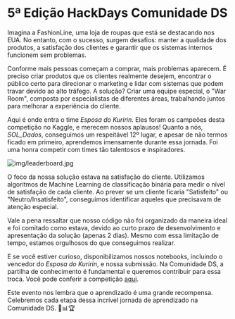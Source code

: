 # 5ª Edição HackDays Comunidade DS

Imagina a FashionLine, uma loja de roupas que está se destacando nos EUA. No entanto, com o sucesso, surgem desafios: manter a qualidade dos produtos, a satisfação dos clientes e garantir que os sistemas internos funcionem sem problemas.

Conforme mais pessoas começam a comprar, mais problemas aparecem. É preciso criar produtos que os clientes realmente desejem, encontrar o público certo para direcionar o marketing e lidar com sistemas que podem travar devido ao alto tráfego. A solução? Criar uma equipe especial, o "War Room", composta por especialistas de diferentes áreas, trabalhando juntos para melhorar a experiência do cliente.

Aqui é onde entra o time *Esposa do Kuririn*. Eles foram os campeões desta competição no Kaggle, e merecem nossos aplausos! Quanto a nós, *SOL_Dados*, conseguimos um respeitável 12º lugar, e apesar de não termos ficado em primeiro, aprendemos imensamente durante essa jornada. Foi uma honra competir com times tão talentosos e inspiradores.

![img/leaderboard.jpg](https://github.com/OscarFantozzi/Hackdays_5/blob/main/img/leaderboard.jpg)

O foco da nossa solução estava na satisfação do cliente. Utilizamos algoritmos de Machine Learning de classificação binária para medir o nível de satisfação de cada cliente. Ao prever se um cliente ficaria "Satisfeito" ou "Neutro/Insatisfeito", conseguimos identificar aqueles que precisavam de atenção especial.

Vale a pena ressaltar que nosso código não foi organizado da maneira ideal e foi comitado como estava, devido ao curto prazo de desenvolvimento e apresentação da solução (apenas 2 dias). Mesmo com essa limitação de tempo, estamos orgulhosos do que conseguimos realizar.

E se você estiver curioso, disponibilizamos nossos notebooks, incluindo o vencedor do *Esposa do Kuririn*, e nossa submissão. Na Comunidade DS, a partilha de conhecimento é fundamental e queremos contribuir para essa troca. Você pode conferir a competição [aqui](https://www.kaggle.com/competitions/instyle-nps/overview).

Este evento nos lembra que o aprendizado é uma grande recompensa. Celebremos cada etapa dessa incrível jornada de aprendizado na Comunidade DS. 🚀📊🏆

